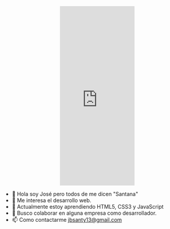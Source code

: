 <div id="header" align="center" >
    <iframe src="https://giphy.com/embed/VTtANKl0beDFQRLDTh" width="200" height="480" frameBorder="0" class="giphy-embed"
        allowFullScreen></iframe>

</div>


- 👋 Hola soy José pero todos de me dicen "Santana"
- 👀 Me interesa el desarrollo web.
- 🌱 Actualmente estoy aprendiendo HTML5, CSS3 y JavaScript 
- 💞️ Busco colaborar en alguna empresa como desarrollador.
- 📫 Como contactarme jbsanty13@gmail.com
<!---
ElSantanax/ElSantanax is a ✨ special ✨ repository because its `README.md` (this file) appears on your GitHub profile.
You can click the Preview link to take a look at your changes.
--->
